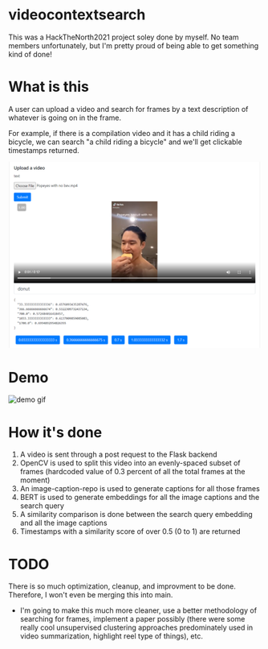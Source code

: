 # videocontextsearch

This was a HackTheNorth2021 project soley done by myself. No team members unfortunately, but I'm pretty proud of being able to get something kind of done!



# What is this

A user can upload a video and search for frames by a text description of whatever is going on in the frame. 

For example, if there is a compilation video and it has a child riding a bicycle, we can search "a child riding a bicycle" and we'll get clickable timestamps returned.

![screenshot of frontend](./assets/nobev.png)


# Demo

![demo gif](./assets/demo.gif)

# How it's done

1. A video is sent through a post request to the Flask backend
2. OpenCV is used to split this video into an evenly-spaced subset of frames (hardcoded value of 0.3 percent of all the total frames at the moment)
3. An image-caption-repo is used to generate captions for all those frames
4. BERT is used to generate embeddings for all the image captions and the search query
5. A similarity comparison is done between the search query embedding and all the image captions
6. Timestamps with a similarity score of over 0.5 (0 to 1) are returned

# TODO

There is so much optimization, cleanup, and improvment to be done. Therefore, I won't even be merging this into main. 

* I'm going to make this much more cleaner, use a better methodology of searching for frames, implement a paper possibly (there were some really cool unsupervised clustering approaches predominately used in video summarization, highlight reel type of things), etc.
